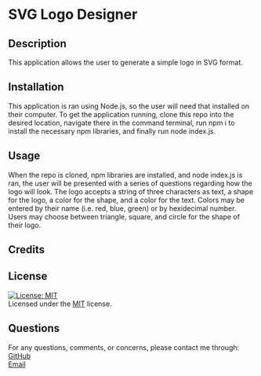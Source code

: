 
  # SVG Logo Designer     
         
  ## Description    
  This application allows the user to generate a simple logo in SVG format.    
      
  ## Installation    
  This application is ran using Node.js, so the user will need that installed on their computer. To get the application running, clone this repo into the desired location, navigate there in the command terminal, run npm i to install the necessary npm libraries, and finally run node index.js.    
      
  ## Usage    
  When the repo is cloned, npm libraries are installed, and node index.js is ran, the user will be presented with a series of questions regarding how the logo will look. The logo accepts a string of three characters as text, a shape for the logo, a color for the shape, and a color for the text. Colors may be entered by their name (i.e. red, blue, green) or by hexidecimal number. Users may choose between triangle, square, and circle for the shape of their logo.   
      
  ## Credits   
      
           
  ## License    
  [![License: MIT](https://img.shields.io/badge/License-MIT-yellow.svg)](https://opensource.org/licenses/MIT)   
  Licensed under the [MIT](https://opensource.org/licenses/MIT) license.    
     
  ## Questions   
  For any questions, comments, or concerns, please contact me through:   
  [GitHub](http://www.github.com/kylemoely)  
  [Email](mailto:kylemoely@gmail.com)
